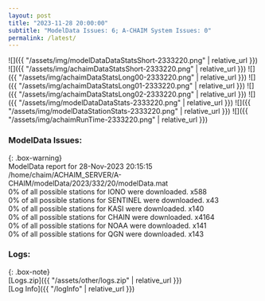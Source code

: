 ```yaml
---
layout: post
title: "2023-11-28 20:00:00"
subtitle: "ModelData Issues: 6; A-CHAIM System Issues: 0"
permalink: /latest/
---
```


![]({{ "/assets/img/modelDataDataStatsShort-2333220.png" | relative_url }})
![]({{ "/assets/img/achaimDataStatsShort-2333220.png" | relative_url }})
![]({{ "/assets/img/achaimDataStatsLong00-2333220.png" | relative_url }})
![]({{ "/assets/img/achaimDataStatsLong01-2333220.png" | relative_url }})
![]({{ "/assets/img/achaimDataStatsLong02-2333220.png" | relative_url }})
![]({{ "/assets/img/modelDataDataStats-2333220.png" | relative_url }})
![]({{ "/assets/img/modelDataStationStats-2333220.png" | relative_url }})
![]({{ "/assets/img/achaimRunTime-2333220.png" | relative_url }})


### ModelData Issues:  
  
{: .box-warning}  
 ModelData report for 28-Nov-2023 20:15:15   
 /home/chaim/ACHAIM_SERVER/A-CHAIM/modelData/2023/332/20/modelData.mat   
 0% of all possible stations for IONO were downloaded. x588   
 0% of all possible stations for SENTINEL were downloaded. x43   
 0% of all possible stations for KASI were downloaded. x140   
 0% of all possible stations for CHAIN were downloaded. x4164   
 0% of all possible stations for NOAA were downloaded. x141   
 0% of all possible stations for QGN were downloaded. x143   
  


### Logs:  
  
{: .box-note}  
[Logs.zip]({{ "/assets/other/logs.zip" | relative_url }})  
[Log Info]({{ "/logInfo" | relative_url }})  
